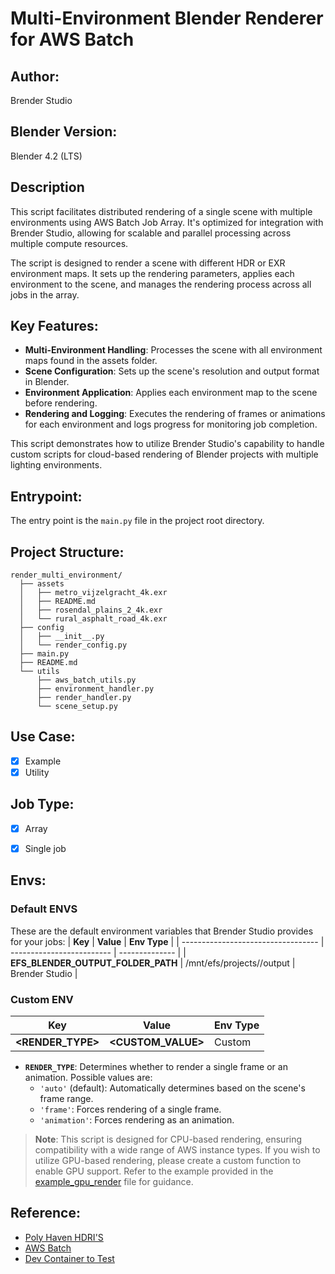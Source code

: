 # Multi-Environment Blender Renderer for AWS Batch

## Author:
Brender Studio

## Blender Version:
Blender 4.2 (LTS)

## Description
This script facilitates distributed rendering of a single scene with multiple environments using AWS Batch Job Array. It's optimized for integration with Brender Studio, allowing for scalable and parallel processing across multiple compute resources.

The script is designed to render a scene with different HDR or EXR environment maps. It sets up the rendering parameters, applies each environment to the scene, and manages the rendering process across all jobs in the array.

## Key Features:
- **Multi-Environment Handling**: Processes the scene with all environment maps found in the assets folder.
- **Scene Configuration**: Sets up the scene's resolution and output format in Blender.
- **Environment Application**: Applies each environment map to the scene before rendering.
- **Rendering and Logging**: Executes the rendering of frames or animations for each environment and logs progress for monitoring job completion.

This script demonstrates how to utilize Brender Studio's capability to handle custom scripts for cloud-based rendering of Blender projects with multiple lighting environments.


## Entrypoint:
The entry point is the `main.py` file in the project root directory.

## Project Structure:
```
render_multi_environment/
  ├── assets
  │   ├── metro_vijzelgracht_4k.exr
  │   ├── README.md
  │   ├── rosendal_plains_2_4k.exr
  │   └── rural_asphalt_road_4k.exr
  ├── config
  │   ├── __init__.py
  │   └── render_config.py
  ├── main.py
  ├── README.md
  └── utils
      ├── aws_batch_utils.py
      ├── environment_handler.py
      ├── render_handler.py
      └── scene_setup.py
```


## Use Case:
- [x] Example
- [x] Utility

## Job Type:
- [x] Array
- [x] Single job



## Envs:

### Default ENVS
These are the default environment variables that Brender Studio provides for your jobs:
| **Key**                            | **Value**                 | **Env Type**   |
| ---------------------------------- | ------------------------- | -------------- |
| **EFS_BLENDER_OUTPUT_FOLDER_PATH** | /mnt/efs/projects//output | Brender Studio |



### Custom ENV
| **Key**                            | **Value**                 | **Env Type** |
| ---------------------------------- | ------------------------- | ------------ |
| **<RENDER_TYPE>**                  | **<CUSTOM_VALUE>**        | Custom       |

- **`RENDER_TYPE`**: Determines whether to render a single frame or an animation. Possible values are:
  - `'auto'` (default): Automatically determines based on the scene's frame range.
  - `'frame'`: Forces rendering of a single frame.
  - `'animation'`: Forces rendering as an animation.


> **Note**: This script is designed for CPU-based rendering, ensuring compatibility with a wide range of AWS instance types. If you wish to utilize GPU-based rendering, please create a custom function to enable GPU support. Refer to the example provided in the [example_gpu_render](/examples/single_scripts/example_gpu_render/render_gpu.py) file for guidance.


## Reference:
- [Poly Haven HDRI'S](https://polyhaven.com/hdris)
- [AWS Batch](https://docs.aws.amazon.com/batch/latest/userguide/job_env_vars.html)
- [Dev Container to Test](https://github.com/Brender-Studio/brender-studio-devcontainer)



